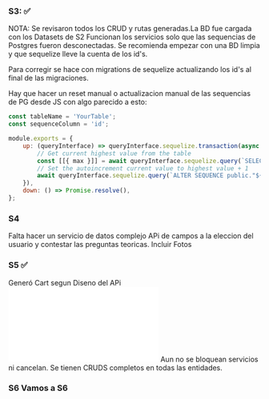 ### S3:  ✅
NOTA: 
Se revisaron todos los CRUD y rutas generadas.La BD fue cargada con los Datasets de S2 Funcionan los servicios solo que las sequencias de Postgres fueron desconectadas. Se recomienda empezar con una BD limpia y que sequelize lleve la cuenta de los id's.

Para corregir se hace con migrations de sequelize actualizando los id's al final de las migraciones. 

Hay que hacer un reset manual o actualizacion manual de las sequencias de PG desde JS con algo parecido a esto:

```jsx
const tableName = 'YourTable';
const sequenceColumn = 'id';

module.exports = {
    up: (queryInterface) => queryInterface.sequelize.transaction(async (transaction) => {
        // Get current highest value from the table
        const [[{ max }]] = await queryInterface.sequelize.query(`SELECT MAX("${sequenceColumn}") AS max FROM public."${tableName}";`, { transaction });
        // Set the autoincrement current value to highest value + 1
        await queryInterface.sequelize.query(`ALTER SEQUENCE public."${tableName}_${sequenceColumn}_seq" RESTART WITH ${max + 1};`, { transaction });
    }),
    down: () => Promise.resolve(),
};
```
### S4

Falta hacer un servicio de datos complejo APi de campos a la eleccion del usuario y contestar las preguntas teoricas. Incluir Fotos

### S5  ✅
Generó Cart segun Diseno del APi ![](./DisenoAPIBedushop.html)
Aun no se bloquean servicios ni cancelan. Se tienen CRUDS completos en todas las entidades.
### S6 Vamos a S6
